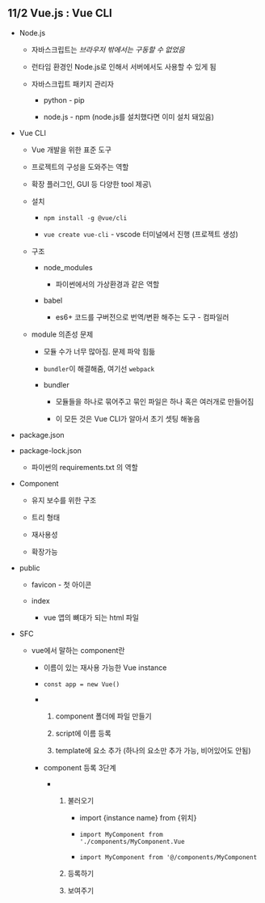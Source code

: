 ## 11/2 Vue.js : Vue CLI

- Node.js
  
  - 자바스크립트는 *브라우저 밖에서는 구동할 수 없었음*
  
  - 런타임 환경인 Node.js로 인해서 서버에서도 사용할 수 있게 됨
  
  - 자바스크립트 패키지 관리자
    
    - python - pip
    
    - node.js - npm (node.js를 설치했다면 이미 설치 돼있음)

- Vue CLI
  
  - Vue 개발을 위한 표준 도구
  
  - 프로젝트의 구성을 도와주는 역할
  
  - 확장 플러그인, GUI 등 다양한 tool 제공\
  
  - 설치
    
    - `npm install -g @vue/cli`
    
    - `vue create vue-cli` - vscode 터미널에서 진행 (프로젝트 생성)
  
  - 구조
    
    - node_modules
      
      - 파이썬에서의 가상환경과 같은 역할
    
    - babel
      
      - es6+ 코드를 구버전으로 번역/변환 해주는 도구 - 컴파일러
  
  - module 의존성 문제
    
    - 모듈 수가 너무 많아짐. 문제 파악 힘듦
    
    - `bundler`이 해결해줌, 여기선 `webpack`
    
    - bundler
      
      - 모듈들을 하나로 묶어주고 묶인 파일은 하나 혹은 여러개로 만들어짐
      
      - 이 모든 것은 Vue CLI가 알아서 초기 셋팅 해놓음

- package.json

- package-lock.json
  
  - 파이썬의 requirements.txt 의 역할

- Component
  
  - 유지 보수를 위한 구조
  
  - 트리 형태
  
  - 재사용성
  
  - 확장가능



- public
  
  - favicon - 첫 아이콘
  
  - index
    
    - vue 앱의 뼈대가 되는 html 파일
  
  

- SFC
  
  - vue에서 말하는 component란
    
    - 이름이 있는 재사용 가능한 Vue instance
    
    - `const app = new Vue()`
    
    - 1. component 폴더에 파일 만들기
      
      2. script에 이름 등록
      
      3. template에 요소 추가 (하나의 요소만 추가 가능,  비어있어도 안됨)
    
    - component 등록 3단계
      
      - 1. 불러오기
           
           - import {instance name} from {위치}
           
           - `import MyComponent from './components/MyComponent.Vue`
           
           - `import MyComponent from '@/components/MyComponent`
        
        2. 등록하기
        
        3. 보여주기


